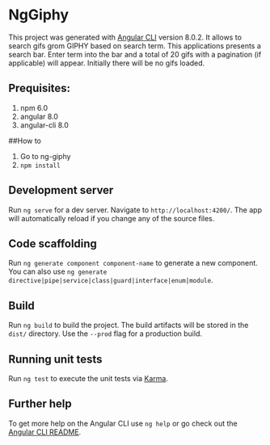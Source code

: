 # NgGiphy

This project was generated with [Angular CLI](https://github.com/angular/angular-cli) version 8.0.2.
It allows to search gifs grom GIPHY based on search term. This applications presents a search bar. Enter term into the bar and a total of 20 gifs with a pagination (if applicable) will appear.
Initially there will be no gifs loaded.

## Prequisites:
1. npm 6.0
2. angular 8.0
3. angular-cli 8.0

##How to
1. Go to ng-giphy
2. `npm install`

## Development server

Run `ng serve` for a dev server. Navigate to `http://localhost:4200/`. The app will automatically reload if you change any of the source files.

## Code scaffolding

Run `ng generate component component-name` to generate a new component. You can also use `ng generate directive|pipe|service|class|guard|interface|enum|module`.

## Build

Run `ng build` to build the project. The build artifacts will be stored in the `dist/` directory. Use the `--prod` flag for a production build.

## Running unit tests

Run `ng test` to execute the unit tests via [Karma](https://karma-runner.github.io).


## Further help

To get more help on the Angular CLI use `ng help` or go check out the [Angular CLI README](https://github.com/angular/angular-cli/blob/master/README.md).

